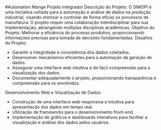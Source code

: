 #Automation Mange
Projeto Integrador
Descrição do Projeto: O SIMOPI é uma iniciativa voltada para a automação e análise
de dados na produção industrial, visando otimizar e controlar de forma eficaz os
processos de manufatura. O projeto requer uma colaboração interdisciplinar para sua
implementação, abrangendo múltiplas disciplinas acadêmicas.
Objetivo do Projeto: Melhorar a eficiência do processo produtivo, proporcionando
informações precisas para tomada de decisões fundamentadas.
Desafios do Projeto:
- Garantir a integridade e consistência dos dados coletados.
- Desenvolver mecanismos eficientes para a automação da geração de dados.
- Assegurar uma interface web intuitiva e de fácil compreensão para a visualização
dos dados.
- Documentar adequadamente o projeto, proporcionando transparência e
compreensão para os envolvidos.

Desenvolvimento Web e Visualização de Dados:
- Construção de uma interface web responsiva e intuitiva para apresentação dos
dados em tempo real.
- Utilização de frameworks para o desenvolvimento front-end.
- Implementação de gráficos e dashboards interativos para facilitar a visualização e
análise dos dados pelos usuários.
